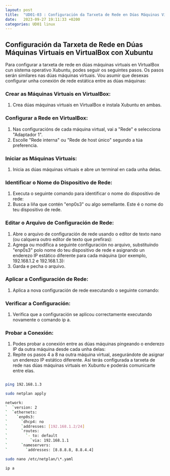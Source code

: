 ```yaml
---
layout: post
title:  "UD01-03 : Configuración da Tarxeta de Rede en Dúas Máquinas Virtuais en VirtualBox con Xubuntu"
date:   2023-09-27 19:11:33 +0200
categories: UD01 linux
--- 
```



##  Configuración da Tarxeta de Rede en Dúas Máquinas Virtuais en VirtualBox con Xubuntu

Para configurar a tarxeta de rede en dúas máquinas virtuais en VirtualBox cun sistema operativo Xubuntu, podes seguir os seguintes pasos. Os pasos serán similares nas dúas máquinas virtuais. Vou asumir que desexas configurar unha conexión de rede estática entre as dúas máquinas:

### Crear as Máquinas Virtuais en VirtualBox:
1. Crea dúas máquinas virtuais en VirtualBox e instala Xubuntu en ambas.

### Configurar a Rede en VirtualBox:
1. Nas configuracións de cada máquina virtual, vai a "Rede" e selecciona "Adaptador 1".
2. Escolle "Rede interna" ou "Rede de host único" segundo a túa preferencia.


### Iniciar as Máquinas Virtuais:
1. Inicia as dúas máquinas virtuais e abre un terminal en cada unha delas.


### Identificar o Nome do Dispositivo de Rede:
1. Executa o seguinte comando para identificar o nome do dispositivo de rede:
2. Busca a liña que contén "enp0s3" ou algo semellante. Este é o nome do teu dispositivo de rede.


### Editar o Arquivo de Configuración de Rede:
1. Abre o arquivo de configuración de rede usando o editor de texto nano (ou calquera outro editor de texto que prefiras):
2. Agrega ou modifica a seguinte configuración no arquivo, substituíndo "enp0s3" polo nome do teu dispositivo de rede e asignando un enderezo IP estático diferente para cada máquina (por exemplo, 192.168.1.2 e 192.168.1.3):
3. Garda e pecha o arquivo.


### Aplicar a Configuración de Rede:
1. Aplica a nova configuración de rede executando o seguinte comando:
### Verificar a Configuración:
1. Verifica que a configuración se aplicou correctamente executando novamente o comando ip a.
### Probar a Conexión:
1. Podes probar a conexión entre as dúas máquinas pingeando o enderezo IP da outra máquina desde cada unha delas:
2. Repite os pasos 4 a 8 na outra máquina virtual, asegurándote de asignar un enderezo IP estático diferente. Así terás configurada a tarxeta de rede nas dúas máquinas virtuais en Xubuntu e poderás comunicarte entre elas.

```bash 

ping 192.168.1.3

sudo netplan apply

network:
`  `version: 2
`  `ethernets:
`    `enp0s3:
`      `dhcp4: no
`      `addresses: [192.168.1.2/24]
`      `routes: 
`        `- to: default
`          `via: 192.168.1.1
`      `nameservers:
`        `addresses: [8.8.8.8, 8.8.4.4]

sudo nano /etc/netplan/\*.yaml

ip a
```